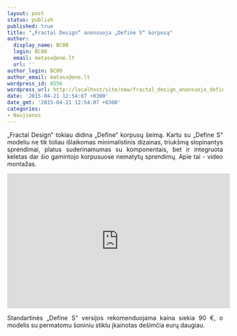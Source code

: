 ```yaml
---
layout: post
status: publish
published: true
title: "„Fractal Design“ anonsuoja „Define S“ korpusą"
author:
  display_name: BC00
  login: BC00
  email: matasx@one.lt
  url: ''
author_login: BC00
author_email: matasx@one.lt
wordpress_id: 8556
wordpress_url: http://localhost/site/new/fractal_design_anonsuoja_define_s_korpusa/
date: '2015-04-21 12:54:07 +0300'
date_gmt: '2015-04-21 12:54:07 +0300'
categories:
- Naujienos
---
```

<p style="text-align: justify;">
	&bdquo;Fractal Design&ldquo; tokiau didina &bdquo;Define&ldquo; korpusų &scaron;eimą. Kartu su &bdquo;Define S&ldquo; modeliu ne tik toliau i&scaron;laikomas minimalistinis dizainas, triuk&scaron;mą slopinantys sprendimai, platus suderinamumas su komponentais, bet ir integruota keletas dar &scaron;io gamintojo korpusuose nematytų sprendimų. Apie tai - video montažas.</p>
<p>
	<iframe allowfullscreen="" frameborder="0" height="315" src="https://www.youtube.com/embed/VNSxLT-0wDc" width="520"></iframe></p>
<p style="text-align: justify;">
	Standartinės &bdquo;Define S&ldquo; versijos rekomenduojama kaina siekia 90 &euro;, o modelis su permatomu &scaron;oniniu stiklu įkainotas de&scaron;imčia eurų daugiau.</p>
